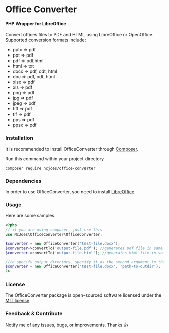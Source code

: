 # Office Converter
#### PHP Wrapper for LibreOffice

Convert offices files to PDF and HTML using LibreOffice or OpenOffice.
Supported conversion formats include:

* pptx => pdf
* ppt => pdf
* pdf => pdf,html
* html => txt
* docx => pdf, odt, html
* doc => pdf, odt, html
* xlsx => pdf
* xls => pdf
* png => pdf
* jpg => pdf
* jpeg => pdf
* tiff => pdf
* tif => pdf
* pps => pdf
* ppsx => pdf

### Installation

It is recommended to install OfficeConverter through [Composer](http://getcomposer.org/).

Run this command within your project directory

```shell
composer require ncjoes/office-converter
```

### Dependencies
In order to use OfficeConverter, you need to install [LibreOffice](http://www.libreoffice.org/).

### Usage

Here are some samples.

```php
<?php
// if you are using composer, just use this
use NcJoes\OfficeConverter\OfficeConverter;

$converter = new OfficeConverter('test-file.docx');
$converter->convertTo('output-file.pdf'); //generates pdf file in same directory as test-file.docx
$converter->convertTo('output-file.html'); //generates html file in same directory as test-file.docx

//to specify output directory, specify it as the second argument to the constructor
$converter = new OfficeConverter('test-file.docx', 'path-to-outdir');
?>
```

### License
The OfficeConverter package is open-sourced software licensed under the [MIT license](http://opensource.org/licenses/MIT).

### Feedback & Contribute

Notify me of any issues, bugs, or improvements. Thanks :+1:
